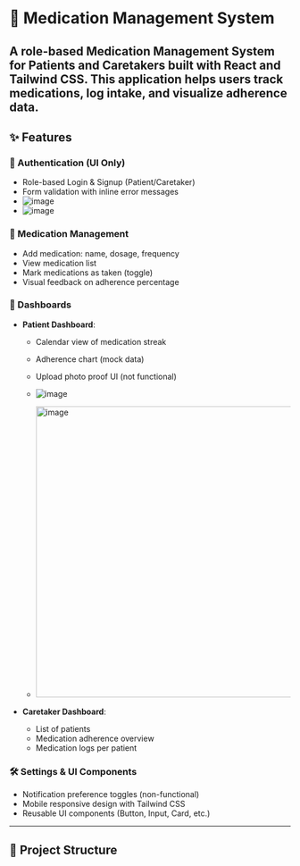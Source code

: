 # 💊 Medication Management System

A role-based Medication Management System for **Patients** and **Caretakers** built with **React** and **Tailwind CSS**. This application helps users track medications, log intake, and visualize adherence data.
---

## ✨ Features

### 👥 Authentication (UI Only)
- Role-based Login & Signup (Patient/Caretaker)
- Form validation with inline error messages
- ![image](https://github.com/user-attachments/assets/2793cb48-ee45-4896-b583-3ccf5b3b787b)
- ![image](https://github.com/user-attachments/assets/8a060c76-695d-4b46-8767-64f0f3d2f6cf)

### 💊 Medication Management
- Add medication: name, dosage, frequency
- View medication list
- Mark medications as taken (toggle)
- Visual feedback on adherence percentage

### 📆 Dashboards
- **Patient Dashboard**:
  - Calendar view of medication streak
  - Adherence chart (mock data)
  - Upload photo proof UI (not functional)
  - ![image](https://github.com/user-attachments/assets/c8cb19b7-682d-4630-9b9b-c2855a47358f)

  - <img width="521" alt="image" src="https://github.com/user-attachments/assets/5fd994aa-9c4f-44c3-a3f8-c71bcdb33811" />

- **Caretaker Dashboard**:
  - List of patients
  - Medication adherence overview
  - Medication logs per patient

### 🛠 Settings & UI Components
- Notification preference toggles (non-functional)
- Mobile responsive design with Tailwind CSS
- Reusable UI components (Button, Input, Card, etc.)

---

## 📂 Project Structure


